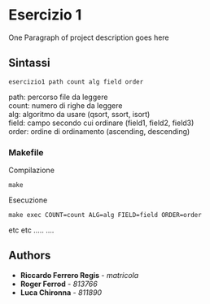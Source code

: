# Esercizio 1

One Paragraph of project description goes here

## Sintassi

```
esercizio1 path count alg field order
```
path: percorso file da leggere\
count: numero di righe da leggere\
alg: algoritmo da usare (qsort, ssort, isort)\
field: campo secondo cui ordinare (field1, field2, field3)\
order: ordine di ordinamento (ascending, descending)

### Makefile

Compilazione
```
make
```

Esecuzione
```
make exec COUNT=count ALG=alg FIELD=field ORDER=order
```
etc etc .....
....

## Authors

* **Riccardo Ferrero Regis** - *matricola* 
* **Roger Ferrod** - *813766* 
* **Luca Chironna** - *811890* 

